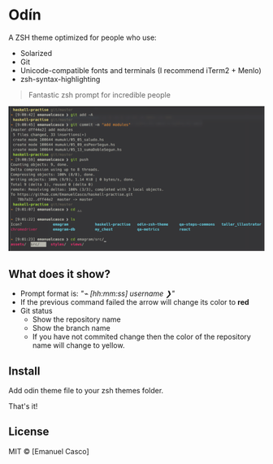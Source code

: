 # Odín

A ZSH theme optimized for people who use:

- Solarized
- Git
- Unicode-compatible fonts and terminals (I recommend iTerm2 + Menlo)
- zsh-syntax-highlighting

> Fantastic zsh prompt for incredible people

![Screenshot](./screenshot.png)

## What does it show?

- Prompt format is: *"⌁ [hh:mm:ss] username ❯"*
- If the previous command failed the arrow will change its color to **red**
- Git status
  - Show the repository name
  - Show the branch name
  - If you have not commited change then the color of the repository name will change to yellow.


## Install

Add odin theme file to your zsh themes folder. 

That's it!

## License

MIT © [Emanuel Casco]

